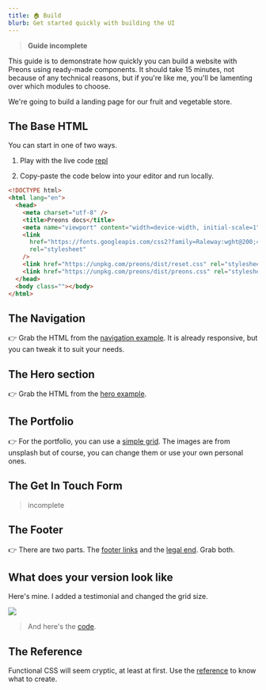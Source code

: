```yaml
---
title: 🏠 Build
blurb: Get started quickly with building the UI
---
```


> **Guide incomplete**

This guide is to demonstrate how quickly you can build a website with Preons using ready-made components. It should take 15 minutes, not because of any technical reasons, but if you're like me, you'll be lamenting over which modules to choose.

We're going to build a landing page for our fruit and vegetable store.

## The Base HTML

You can start in one of two ways.

1. Play with the live code [repl](https://repl.it/@gemmadlou/Starter#index.html)

2. Copy-paste the code below into your editor and run locally.

```html
<!DOCTYPE html>
<html lang="en">
  <head>
    <meta charset="utf-8" />
    <title>Preons docs</title>
    <meta name="viewport" content="width=device-width, initial-scale=1" />
    <link
      href="https://fonts.googleapis.com/css2?family=Raleway:wght@200;400;500;600;700&display=swap"
      rel="stylesheet"
    />
    <link href="https://unpkg.com/preons/dist/reset.css" rel="stylesheet" />
    <link href="https://unpkg.com/preons/dist/preons.css" rel="stylesheet" />
  </head>
  <body class=""></body>
</html>
```

## The Navigation

👉 Grab the HTML from the [navigation example](https://ui.preons.co/?path=/story/navigation--responsive). It is already responsive, but you can tweak it to suit your needs.

## The Hero section

👉 Grab the HTML from the [hero example](https://ui.preons.co/?path=/story/hero--hero-1).

## The Portfolio

👉 For the portfolio, you can use a [simple grid](https://ui.preons.co/?path=/story/grid--grid-of-4). The images are from unsplash but of course, you can change them or use your own personal ones.

## The Get In Touch Form

> incomplete

## The Footer

👉 There are two parts. The [footer links](https://ui.preons.co/?path=/story/footer--footer-inverted) and the [legal end](https://ui.preons.co/?path=/story/legals--legals-1). Grab both.

## What does your version look like

Here's mine. I added a testimonial and changed the grid size.

![](/images/quick-make.jpg#boxed)

> And here's the [code](https://repl.it/@gemmadlou/Starter-End-Example#index.html).

## The Reference

Functional CSS will seem cryptic, at least at first. Use the [reference](/search) to know what to create.
